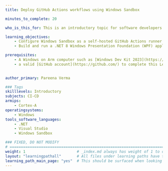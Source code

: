 ```yaml
---
title: Deploy GitHub Actions workflows using Windows Sandbox

minutes_to_complete: 20

who_is_this_for: This is an introductory topic for software developers who are developing applications on Windows on Arm computers.

learning_objectives:
    - Configure Windows Sandbox as a self-hosted GitHub Actions runner.
    - Build and run a .NET 8 Windows Presentation Foundation (WPF) application using a self-hosted GitHub Actions runner in your CI/CD workflow. 

prerequisites:
    - A Windows on Arm computer such as [Windows Dev Kit 2023](https://learn.microsoft.com/en-us/windows/arm/dev-kit) or Lenovo Thinkpad X13s running Windows 11 Version 22H2 which has [Windows Sandbox enabled](/install-guides/windows-sandbox-woa).
    - a valid [GitHub account](https://github.com/) to complete this Learning Path.
    

author_primary: Pareena Verma

### Tags
skilllevels: Introductory
subjects: CI-CD
armips:
    - Cortex-A
operatingsystems:
    - Windows
tools_software_languages:
    - .NET
    - Visual Studio
    - Windows Sandbox

### FIXED, DO NOT MODIFY
# ================================================================================
weight: 1                       # _index.md always has weight of 1 to order correctly
layout: "learningpathall"       # All files under learning paths have this same wrapper
learning_path_main_page: "yes"  # This should be surfaced when looking for related content. Only set for _index.md of learning path content.
---
```


